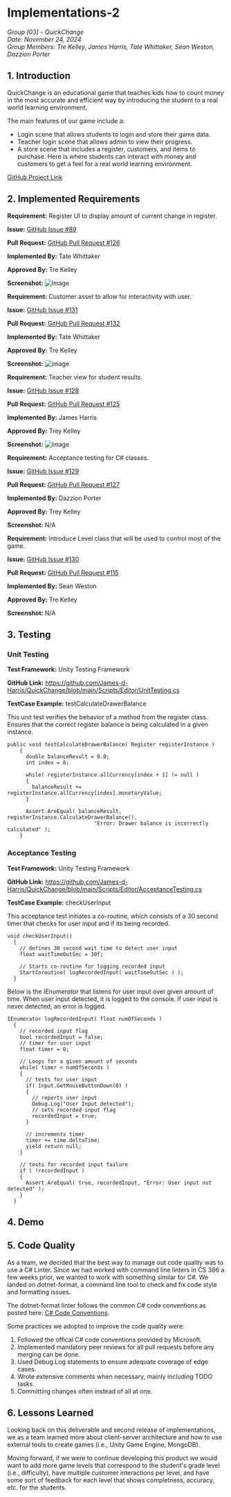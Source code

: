 # Implementations-2
*Group [03] - QuickChange*\
*Date: November 24, 2024*\
*Group Members: Tre Kelley, James Harris, Tate Whittaker, Sean Weston, Dazzion Porter*

## 1. Introduction

QuickChange is an educational game that teaches kids how to count money in the most accurate and efficient way by introducing the student to a real world learning environment.

The main features of our game include a: 

- Login scene that allows students to login and store their game data.
- Teacher login scene that allows admin to view their progress.
- A store scene that includes a register, customers, and items to purchase. Here is where students can interact with money and customers to get a feel for a real world learning environment.

[GitHub Project Link](https://github.com/James-d-Harris/QuickChange/tree/main)

## 2. Implemented Requirements
**Requirement:** Register UI to display amount of current change in register.

**Issue:** [GitHub Issue #89](https://github.com/James-d-Harris/QuickChange/issues/89)

**Pull Request:** [GitHub Pull Request #126](https://github.com/James-d-Harris/QuickChange/pull/126)

**Implemented By:** Tate Whittaker

**Approved By:** Tre Kelley

**Screenshot:** ![image](https://github.com/James-d-Harris/QuickChange/blob/d6-work/images/unityregisterUIscreenshot.png)


**Requirement:** Customer asset to allow for interactivity with user.

**Issue:** [GitHub Issue #131](https://github.com/James-d-Harris/QuickChange/issues/131)

**Pull Request:** [GitHub Pull Request #132](https://github.com/James-d-Harris/QuickChange/pull/132)

**Implemented By:** Tate Whittaker

**Approved By:** Tre Kelley

**Screenshot:** ![image](https://github.com/James-d-Harris/QuickChange/blob/d6-work/images/unityCustomerAssetScreenshot.png)


**Requirement:** Teacher view for student results.

**Issue:** [GitHub Issue #128](https://github.com/James-d-Harris/QuickChange/issues/128)

**Pull Request:** [GitHub Pull Request #125](https://github.com/James-d-Harris/QuickChange/pull/125)

**Implemented By:** James Harris

**Approved By:** Trey Kelley

**Screenshot:** ![image](https://github.com/James-d-Harris/QuickChange/blob/d6-work/images/unityTeacherView.png)


**Requirement:** Acceptance testing for C# classes.

**Issue:** [GitHub Issue #129](https://github.com/James-d-Harris/QuickChange/issues/129)

**Pull Request:** [GitHub Pull Request #127](https://github.com/James-d-Harris/QuickChange/pull/127)

**Implemented By:** Dazzion Porter

**Approved By:** Trey Kelley

**Screenshot:** N/A


**Requirement:** Introduce Level class that will be used to control most of the game.

**Issue:** [GitHub Issue #130](https://github.com/James-d-Harris/QuickChange/issues/130)

**Pull Request:** [GitHub Pull Request #115](https://github.com/James-d-Harris/QuickChange/pull/115)

**Implemented By:** Sean Weston

**Approved By:** Tre Kelley

**Screenshot:** N/A

## 3. Testing
### Unit Testing
**Test Framework:** Unity Testing Framework

**GitHub Link:** https://github.com/James-d-Harris/QuickChange/blob/main/Scripts/Editor/UnitTesting.cs

**TestCase Example:** testCalculateDrawerBalance

This unit test verifies the behavior of a method from the register class. Ensures that the correct register balance is being calculated in a given instance.

```
public void testCalculateDrawerBalance( Register registerInstance )
    {
      double balanceResult = 0.0;
      int index = 0;

      while( registerInstance.allCurrency[index + 1] != null )
      {
        balanceResult += registerInstance.allCurrency[index].monetaryValue;
      }

      Assert.AreEqual( balanceResult, registerInstance.CalculateDrawerBalance(),
                            "Error: Drawer balance is incorrectly calculated" );
    }
```

### Acceptance Testing
**Test Framework:** Unity Testing Framework

**GitHub Link:** https://github.com/James-d-Harris/QuickChange/blob/main/Scripts/Editor/AcceptanceTesting.cs

**TestCase Example:** checkUserInput

This acceptance test initiates a co-routine, which consists of a 30 second timer that checks for user input and if its being recorded.

```
void checkUserInput()
  {
    // defines 30 second wait time to detect user input
    float waitTimeOutSec = 30f;

    // Starts co-routine for logging recorded input
    StartCoroutine( logRecordedInput( waitTimeOutSec ) );
  }
```

Below is the _IEnumerator_ that listens for user input over given amount of time. When user input detected, it is logged to the console. If user input is never detected, an error is logged.

```
IEnumerator logRecordedInput( float numOfSeconds )
  {
    // recorded input flag
    bool recordedInput = false;
    // timer for user input
    float timer = 0;

    // Loops for a given amount of seconds
    while( timer < numOfSeconds )
    {
      // tests for user input
      if( Input.GetMouseButtonDown(0) )
      {
        // reports user input
        Debug.Log("User Input detected");
        // sets recorded input flag
        recordedInput = true;
      }

      // increments timer
      timer += time.deltaTime;
      yield return null;
    }

    // tests for recorded input failure
    if ( !recordedInput )
    {
      Assert.AreEqual( true, recordedInput, "Error: User input not detected" );
    }
  }
```

## 4. Demo

## 5. Code Quality

As a team, we decided that the best way to manage out code quality was to use a C# Linter. Since we had worked with command line linters in CS 386 a few weeks prior, we wanted to work with something similar for C#. We landed on dotnet-format, a command line tool to check and fix code style and formatting issues.

The dotnet-format linter follows the common C# code conventions as posted here: [C# Code Conventions](https://learn.microsoft.com/en-us/dotnet/csharp/fundamentals/coding-style/coding-conventions). 

Some practices we adopted to improve the code quality were:

1. Followed the offical C# code conventions provided by Microsoft.
2. Implemented mandatory peer reviews for all pull requests before any merging can be done.
3. Used Debug.Log statements to ensure adequate coverage of edge cases.
4. Wrote extensive comments when necessary, mainly including TODO tasks.
5. Committing changes often instead of all at one.


## 6. Lessons Learned

Looking back on this deliverable and second release of implementations, we as a team learned more about client-server architecture and how to use external tools to create games (i.e., Unity Game Engine, MongoDB). 

Moving forward, if we were to continue developing this product we would want to add more game levels that correspond to the student's grade level (i.e., difficulty), have multiple customer interactions per level, and have some sort of feedback for each level that shows completness, accuracy, etc. for the students.
